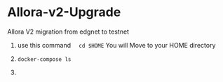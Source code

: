 # Allora-v2-Upgrade
Allora V2 migration from edgnet to testnet

1. use this command
`  cd $HOME`
You will Move to your HOME directory

2.  `docker-compose ls`
3.  
